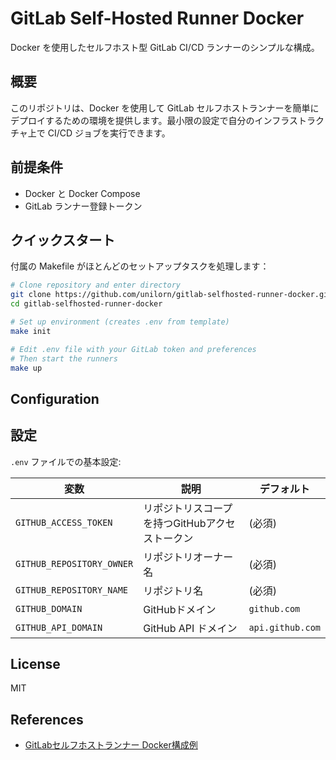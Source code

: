 # GitLab Self-Hosted Runner Docker

Docker を使用したセルフホスト型 GitLab CI/CD ランナーのシンプルな構成。

## 概要

このリポジトリは、Docker を使用して GitLab セルフホストランナーを簡単にデプロイするための環境を提供します。最小限の設定で自分のインフラストラクチャ上で CI/CD ジョブを実行できます。

## 前提条件

- Docker と Docker Compose
- GitLab ランナー登録トークン

## クイックスタート

付属の Makefile がほとんどのセットアップタスクを処理します：

```bash
# Clone repository and enter directory
git clone https://github.com/unilorn/gitlab-selfhosted-runner-docker.git
cd gitlab-selfhosted-runner-docker

# Set up environment (creates .env from template)
make init

# Edit .env file with your GitLab token and preferences
# Then start the runners
make up
```

## Configuration

## 設定

`.env` ファイルでの基本設定:

| 変数 | 説明 | デフォルト |
|----------|-------------|---------|
| `GITHUB_ACCESS_TOKEN` | リポジトリスコープを持つGitHubアクセストークン | (必須) |
| `GITHUB_REPOSITORY_OWNER` | リポジトリオーナー名 | (必須) |
| `GITHUB_REPOSITORY_NAME` | リポジトリ名 | (必須) |
| `GITHUB_DOMAIN` | GitHubドメイン | `github.com` |
| `GITHUB_API_DOMAIN` | GitHub API ドメイン | `api.github.com` |

## License

MIT

## References

- [GitLabセルフホストランナー Docker構成例](https://note.shiftinc.jp/n/n199fd81ce315)